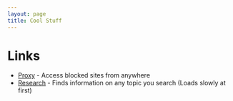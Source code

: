 ```yaml
---
layout: page
title: Cool Stuff
---
```

# Links
* <a href="http://zachpanz88.insomnia247.nl/proxy/">Proxy</a> - Access blocked sites from anywhere
* <a href="https://re-search.herokuapp.com/">Research</a> - Finds information on any topic you search (Loads slowly at first)
